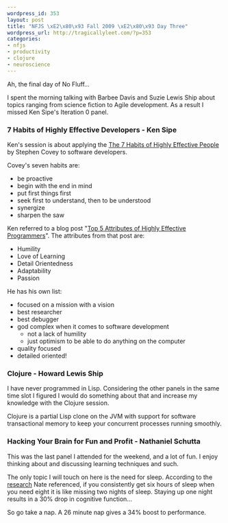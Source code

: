```yaml
--- 
wordpress_id: 353
layout: post
title: "NFJS \xE2\x80\x93 Fall 2009 \xE2\x80\x93 Day Three"
wordpress_url: http://tragicallyleet.com/?p=353
categories:
- nfjs
- productivity
- clojure
- neuroscience
---
```

Ah, the final day of No Fluff...

I spent the morning talking with Barbee Davis and Suzie Lewis Ship about topics ranging from science fiction to Agile development. As a result I missed Ken Sipe's Iteration 0 panel.

### 7 Habits of Highly Effective Developers - Ken Sipe

Ken's session is about applying the [The 7 Habits of Highly Effective People](http://www.amazon.com/gp/product/0743269519?ie=UTF8&tag=tragicallyl33-20&linkCode=as2&camp=1789&creative=390957&creativeASIN=0743269519) by Stephen Covey to software developers. 

Covey's seven habits are:
- be proactive
- begin with the end in mind
- put first things first
- seek first to understand, then to be understood
- synergize
- sharpen the saw

Ken referred to a blog post "[Top 5 Attributes of Highly Effective Programmers](http://www.philosophicalgeek.com/2008/01/20/5-attributes-of-highly-effective-programmers/)". The attributes from that post are:

- Humility
- Love of Learning
- Detail Orientedness
- Adaptability
- Passion

He has his own list: 

- focused on a mission with a vision
- best researcher
- best debugger
- god complex when it comes to software development
  - not a lack of humility
  - just optimism to be able to do anything on the computer
- quality focused
- detailed oriented!

### Clojure - Howard Lewis Ship

I have never programmed in Lisp. Considering the other panels in the same time slot I figured I would do something about that and increase my knowledge with the Clojure session.

Clojure is a partial Lisp clone on the JVM with support for software transactional memory to keep your concurrent processes running smoothly.

### Hacking Your Brain for Fun and Profit - Nathaniel Schutta

This was the last panel I attended for the weekend, and a lot of fun. I enjoy thinking about and discussing learning techniques and such.

The only topic I will touch on here is the need for sleep. According to the [research](http://www.spokane.wsu.edu/ResearchOutreach/Sleep/documents/2003SLP-VanDongen-etal.pdf) Nate referenced, if you consistently get six hours of sleep when you need eight it is like missing two nights of sleep. Staying up one night results in a 30% drop in cognitive function...

So go take a nap. A 26 minute nap gives a 34% boost to performance.
